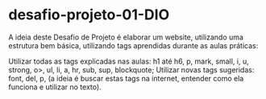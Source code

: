 # desafio-projeto-01-DIO

A ideia deste Desafio de Projeto é elaborar um website, utilizando uma estrutura bem básica, utilizando tags aprendidas durante as aulas práticas:
 
Utilizar todas as tags explicadas nas aulas: h1 até h6, p, mark, small, i, u, strong, o>, ul, li, a, hr, sub, sup, blockquote;
Utilizar novas tags sugeridas: font, del, p, <abbr> (a ideia é buscar estas tags na internet, entender como ela funciona e utilizar no texto).
